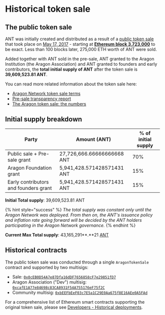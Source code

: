 # Historical token sale

## The public token sale

ANT was initially created and distributed as a result of a [public token sale](https://blog.aragon.org/announcing-the-aragon-network-token-sale-fe83fe36902c) that took place on [May 17, 2017](https://blog.aragon.org/final-token-sale-recap-1ac64ab7cfcd) - starting at [**Ethereum block 3,723,000**](https://etherscan.io/block/3723000) to be exact. Less than 100 blocks later, 275,000 ETH worth of ANT were sold.&#x20;

Added together with ANT sold in the pre-sale, ANT granted to the Aragon Institution (the Aragon Association) and ANT granted to founders and early contributors, the **total initial supply of ANT** after the token sale is **39,609,523.81 ANT**.

You can read more related information about the token sale here:

* [Aragon Network token sale terms](https://blog.aragon.org/aragon-network-token-sale-terms-8998f63a3429)
* [Pre-sale transparency report](https://blog.aragon.org/pre-sale-transparency-report-333e310304c/)
* [The Aragon token sale: the numbers](https://blog.aragon.org/the-aragon-token-sale-the-numbers-12d03c8b97d3/)

## Initial supply breakdown

| Party                                 | Amount (ANT)               | % of initial supply |
| ------------------------------------- | -------------------------- | ------------------- |
| Public sale + Pre-sale grant          | 27,726,666.66666666668 ANT | 70%                 |
| Aragon Foundation grant               | 5,941,428.571428571431 ANT | 15%                 |
| Early contributors and founders grant | 5,941,428.571428571431 ANT | 15%                 |

**Initial Total supply**: 39,609,523.81 ANT

{% hint style="success" %}
_The total supply was constant only until the Aragon Network was deployed. From then on, the ANT's issuance policy and inflation rate going forward will be decided by the ANT holders participating in the Aragon Network governance._
{% endhint %}

**Current Max Total supply**: 43,165,291**.**21 [ANT](https://etherscan.io/token/0xa117000000f279d81a1d3cc75430faa017fa5a2e#code)

## Historical contracts

The public token sale was conducted through a single `AragonTokenSale` contract and supported by two multisigs:

* Sale: [`0x0cEB0D54A7e87Dfa16dDF7656858cF7e29851fD7`](https://etherscan.io/address/0x0ceb0d54a7e87dfa16ddf7656858cf7e29851fd7#code)
* Aragon Association ("Dev") multisig: [`0xcafE1A77e84698c83CA8931F54A755176eF75f2C`](https://etherscan.io/address/0xcafe1a77e84698c83ca8931f54a755176ef75f2c)
* Community multisig: [`0xbEEFbEeF03c7E5a1C29E0Aa675f8E16AEe0A5FAd`](https://etherscan.io/address/0xbeefbeef03c7e5a1c29e0aa675f8e16aee0a5fad)

For a comprehensive list of Ethereum smart contracts supporting the original token sale, please see [Developers - Historical deployments](../developers/historical-deployments.md).

